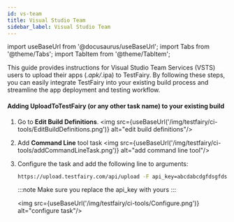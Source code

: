 ```yaml
---
id: vs-team
title: Visual Studio Team
sidebar_label: Visual Studio Team
---
```


import useBaseUrl from '@docusaurus/useBaseUrl';
import Tabs from '@theme/Tabs';
import TabItem from '@theme/TabItem';

This guide provides instructions for Visual Studio Team Services (VSTS) users to upload their apps (_.apk/_.ipa) to TestFairy. By following these steps, you can easily integrate TestFairy into your existing build process and streamline the app deployment and testing workflow.

#### Adding UploadToTestFairy (or any other task name) to your existing build

1. Go to **Edit Build Definitions**.
   <img src={useBaseUrl('/img/testfairy/ci-tools/EditBuildDefinitions.png')} alt="edit build definitions"/>

2. Add **Command Line** tool task
   <img src={useBaseUrl('/img/testfairy/ci-tools/addCommandLineTask.png')} alt="add command line tool"/>

3. Configure the task and add the following line to arguments:

   ```bash
   https://upload.testfairy.com/api/upload -F api_key=abcdabcdgfdsgfds56 -F file=@sample.apk
   ```

   :::note
   Make sure you replace the api_key with yours
   :::

   <img src={useBaseUrl('/img/testfairy/ci-tools/Configure.png')} alt="configure task"/>
